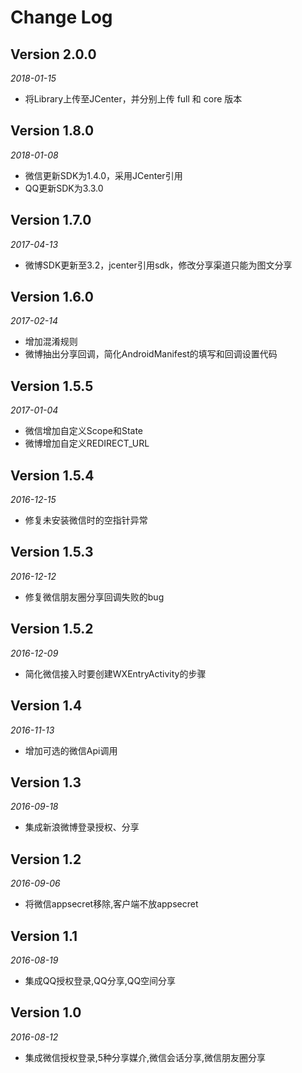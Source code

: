 Change Log
==========

## Version 2.0.0

_2018-01-15_

 * 将Library上传至JCenter，并分别上传 full 和 core 版本

## Version 1.8.0

_2018-01-08_

 * 微信更新SDK为1.4.0，采用JCenter引用
 * QQ更新SDK为3.3.0
 
## Version 1.7.0

_2017-04-13_

 * 微博SDK更新至3.2，jcenter引用sdk，修改分享渠道只能为图文分享

## Version 1.6.0

_2017-02-14_

 * 增加混淆规则
 * 微博抽出分享回调，简化AndroidManifest的填写和回调设置代码

## Version 1.5.5

_2017-01-04_

 * 微信增加自定义Scope和State
 * 微博增加自定义REDIRECT_URL

## Version 1.5.4

_2016-12-15_

 * 修复未安装微信时的空指针异常

## Version 1.5.3

_2016-12-12_

 * 修复微信朋友圈分享回调失败的bug


## Version 1.5.2

_2016-12-09_

 * 简化微信接入时要创建WXEntryActivity的步骤


## Version 1.4

_2016-11-13_

 * 增加可选的微信Api调用


## Version 1.3

_2016-09-18_

 * 集成新浪微博登录授权、分享


## Version 1.2

_2016-09-06_

 * 将微信appsecret移除,客户端不放appsecret


## Version 1.1

_2016-08-19_

 * 集成QQ授权登录,QQ分享,QQ空间分享


## Version 1.0

_2016-08-12_

 * 集成微信授权登录,5种分享媒介,微信会话分享,微信朋友圈分享